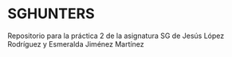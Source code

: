 # SGHUNTERS
Repositorio para la práctica 2 de la asignatura SG de Jesús López Rodríguez y Esmeralda Jiménez Martínez
